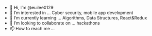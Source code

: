 - 👋 Hi, I’m @euilee0129
- 👀 I’m interested in ... Cyber security, mobile app development
- 🌱 I’m currently learning ... Algorithms, Data Structures, React&Redux
- 💞️ I’m looking to collaborate on ... hackathons
- 📫 How to reach me ... 

<!---
euilee0129/euilee0129 is a ✨ special ✨ repository because its `README.md` (this file) appears on your GitHub profile.
You can click the Preview link to take a look at your changes.
--->
